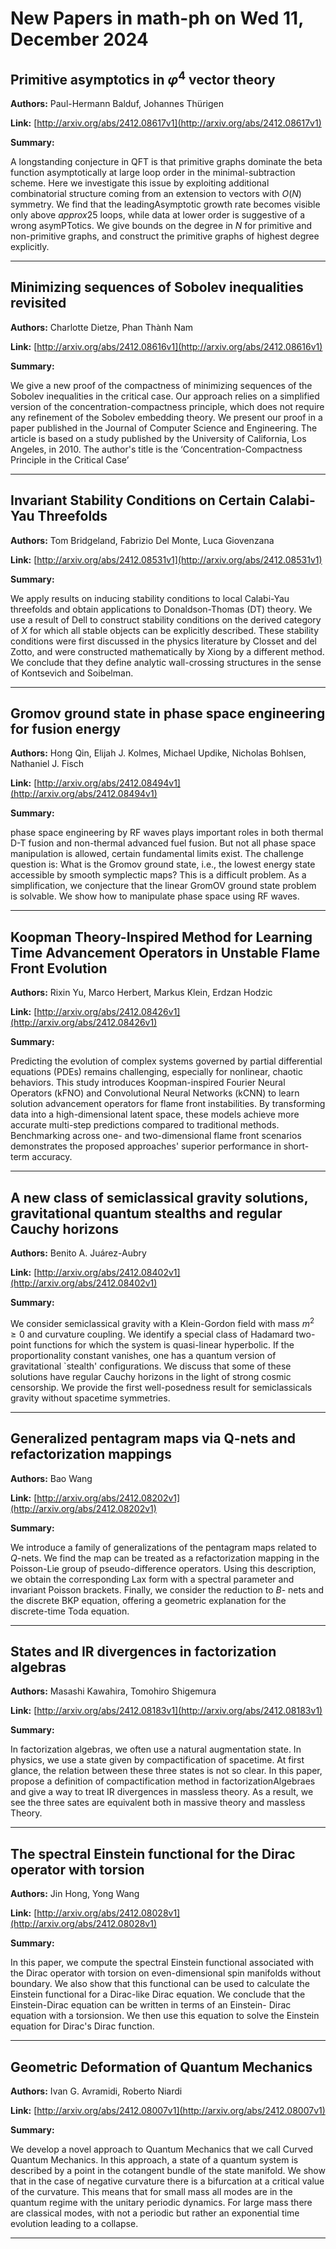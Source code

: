 # New Papers in math-ph on Wed 11, December 2024

## Primitive asymptotics in $φ^4$ vector theory

**Authors:** Paul-Hermann Balduf, Johannes Thürigen

**Link:** [http://arxiv.org/abs/2412.08617v1](http://arxiv.org/abs/2412.08617v1)

**Summary:**

A longstanding conjecture in QFT is that primitive graphs dominate the beta function asymptotically at large loop order in the minimal-subtraction scheme. Here we investigate this issue by exploiting additional combinatorial structure coming from an extension to vectors with $O(N)$ symmetry. We find that the leadingAsymptotic growth rate becomes visible only above $approx 25$ loops, while data at lower order is suggestive of a wrong asymPTotics. We give bounds on the degree in $N$ for primitive and non-primitive graphs, and construct the primitive graphs of highest degree explicitly.

---

## Minimizing sequences of Sobolev inequalities revisited

**Authors:** Charlotte Dietze, Phan Thành Nam

**Link:** [http://arxiv.org/abs/2412.08616v1](http://arxiv.org/abs/2412.08616v1)

**Summary:**

We give a new proof of the compactness of minimizing sequences of the Sobolev inequalities in the critical case. Our approach relies on a simplified version of the concentration-compactness principle, which does not require any refinement of the Sobolev embedding theory. We present our proof in a paper published in the Journal of Computer Science and Engineering. The article is based on a study published by the University of California, Los Angeles, in 2010. The author's title is the ‘Concentration-Compactness Principle in the Critical Case’

---

## Invariant Stability Conditions on Certain Calabi-Yau Threefolds

**Authors:** Tom Bridgeland, Fabrizio Del Monte, Luca Giovenzana

**Link:** [http://arxiv.org/abs/2412.08531v1](http://arxiv.org/abs/2412.08531v1)

**Summary:**

We apply results on inducing stability conditions to local Calabi-Yau threefolds and obtain applications to Donaldson-Thomas (DT) theory. We use a result of Dell to construct stability conditions on the derived category of $X$ for which all stable objects can be explicitly described. These stability conditions were first discussed in the physics literature by Closset and del Zotto, and were constructed mathematically by Xiong by a different method. We conclude that they define analytic wall-crossing structures in the sense of Kontsevich and Soibelman.

---

## Gromov ground state in phase space engineering for fusion energy

**Authors:** Hong Qin, Elijah J. Kolmes, Michael Updike, Nicholas Bohlsen, Nathaniel J. Fisch

**Link:** [http://arxiv.org/abs/2412.08494v1](http://arxiv.org/abs/2412.08494v1)

**Summary:**

 phase space engineering by RF waves plays important roles in both thermal D-T fusion and non-thermal advanced fuel fusion. But not all phase space manipulation is allowed, certain fundamental limits exist. The challenge question is: What is the Gromov ground state, i.e., the lowest energy state accessible by smooth symplectic maps? This is a difficult problem. As a simplification, we conjecture that the linear GromOV ground state problem is solvable. We show how to manipulate phase space using RF waves.

---

## Koopman Theory-Inspired Method for Learning Time Advancement Operators   in Unstable Flame Front Evolution

**Authors:** Rixin Yu, Marco Herbert, Markus Klein, Erdzan Hodzic

**Link:** [http://arxiv.org/abs/2412.08426v1](http://arxiv.org/abs/2412.08426v1)

**Summary:**

Predicting the evolution of complex systems governed by partial differential equations (PDEs) remains challenging, especially for nonlinear, chaotic behaviors. This study introduces Koopman-inspired Fourier Neural Operators (kFNO) and Convolutional Neural Networks (kCNN) to learn solution advancement operators for flame front instabilities. By transforming data into a high-dimensional latent space, these models achieve more accurate multi-step predictions compared to traditional methods. Benchmarking across one- and two-dimensional flame front scenarios demonstrates the proposed approaches' superior performance in short-term accuracy.

---

## A new class of semiclassical gravity solutions, gravitational quantum   stealths and regular Cauchy horizons

**Authors:** Benito A. Juárez-Aubry

**Link:** [http://arxiv.org/abs/2412.08402v1](http://arxiv.org/abs/2412.08402v1)

**Summary:**

We consider semiclassical gravity with a Klein-Gordon field with mass $m^2 \geq 0$ and curvature coupling. We identify a special class of Hadamard two-point functions for which the system is quasi-linear hyperbolic. If the proportionality constant vanishes, one has a quantum version of gravitational `stealth' configurations. We discuss that some of these solutions have regular Cauchy horizons in the light of strong cosmic censorship. We provide the first well-posedness result for semiclassicals gravity without spacetime symmetries.

---

## Generalized pentagram maps via Q-nets and refactorization mappings

**Authors:** Bao Wang

**Link:** [http://arxiv.org/abs/2412.08202v1](http://arxiv.org/abs/2412.08202v1)

**Summary:**

We introduce a family of generalizations of the pentagram maps related to $Q$-nets. We find the map can be treated as a refactorization mapping in the Poisson-Lie group of pseudo-difference operators. Using this description, we obtain the corresponding Lax form with a spectral parameter and invariant Poisson brackets. Finally, we consider the reduction to $B$- nets and the discrete BKP equation, offering a geometric explanation for the discrete-time Toda equation.

---

## States and IR divergences in factorization algebras

**Authors:** Masashi Kawahira, Tomohiro Shigemura

**Link:** [http://arxiv.org/abs/2412.08183v1](http://arxiv.org/abs/2412.08183v1)

**Summary:**

In factorization algebras, we often use a natural augmentation state. In physics, we use a state given by compactification of spacetime. At first glance, the relation between these three states is not so clear. In this paper, propose a definition of compactification method in factorizationAlgebraes and give a way to treat IR divergences in massless theory. As a result, we see the three sates are equivalent both in massive theory and massless Theory.

---

## The spectral Einstein functional for the Dirac operator with torsion

**Authors:** Jin Hong, Yong Wang

**Link:** [http://arxiv.org/abs/2412.08028v1](http://arxiv.org/abs/2412.08028v1)

**Summary:**

In this paper, we compute the spectral Einstein functional associated with the Dirac operator with torsion on even-dimensional spin manifolds without boundary. We also show that this functional can be used to calculate the Einstein functional for a Dirac-like Dirac equation. We conclude that the Einstein-Dirac equation can be written in terms of an Einstein- Dirac  equation with a torsionsion. We then use this equation to solve the Einstein equation for Dirac's Dirac function.

---

## Geometric Deformation of Quantum Mechanics

**Authors:** Ivan G. Avramidi, Roberto Niardi

**Link:** [http://arxiv.org/abs/2412.08007v1](http://arxiv.org/abs/2412.08007v1)

**Summary:**

We develop a novel approach to Quantum Mechanics that we call Curved Quantum Mechanics. In this approach, a state of a quantum system is described by a point in the cotangent bundle of the state manifold. We show that in the case of negative curvature there is a bifurcation at a critical value of the curvature. This means that for small mass all modes are in the quantum regime with the unitary periodic dynamics. For large mass there are classical modes, with not a periodic but rather an exponential time evolution leading to a collapse.

---

